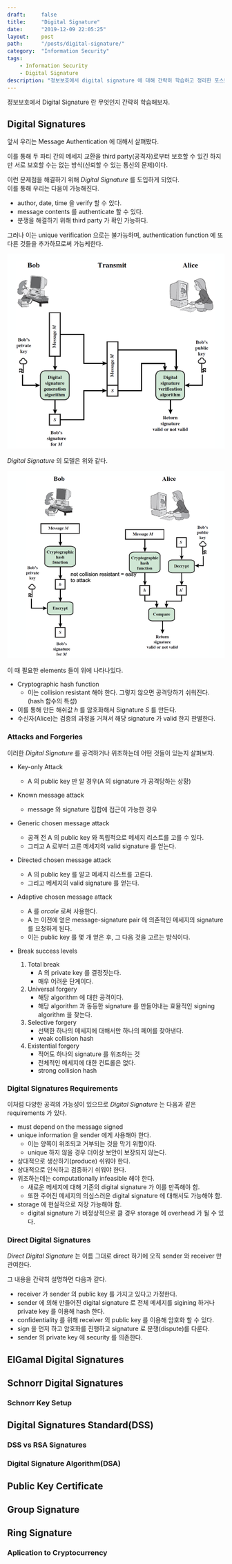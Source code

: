 ```yaml
---
draft:     false
title:     "Digital Signature"
date:      "2019-12-09 22:05:25"
layout:    post
path:      "/posts/digital-signature/"
category:  "Information Security"
tags: 
    - Information Security
    - Digital Signature
description: "정보보호에서 digital signature 에 대해 간략히 학습하고 정리한 포스트입니다."
---
```


정보보호에서 Digital Signature 란 무엇인지 간략히 학습해보자.  

## Digital Signatures

앞서 우리는 Message Authentication 에 대해서 살펴봤다.  

이를 통해 두 파티 간의 메세지 교환을 third party(공격자)로부터 보호할 수 있긴 하지만 서로 보호할 수는 없는 방식(신뢰할 수 있는 통신의 문제)이다.  

이런 문제점을 해결하기 위해 _Digital Signature_ 를 도입하게 되었다.  
이를 통해 우리는 다음이 가능해진다.

- author, date, time 을 verify 할 수 있다.
- message contents 를 authenticate 할 수 있다.
- 분쟁을 해결하기 위해 third party 가 확인 가능하다.

그러나 이는 unique verification 으로는 불가능하며, authentication function 에 또 다른 것들을 추가하므로써 가능케한다.  

![digital signature model](./image1.png)

_Digital Signature_ 의 모델은 위와 같다.  

![digital signature elements](./image2.png)

이 때 필요한 elements 들이 위에 나타나있다.  

- Cryptographic hash function  
    - 이는 collision resistant 해야 한다. 그렇지 않으면 공격당하기 쉬워진다.(hash 함수의 특성)
- 이를 통해 만든 해쉬값 $h$ 를 암호화해서 Signature $S$ 를 만든다.
- 수신자(Alice)는 검증의 과정을 거쳐서 해당 signature 가 valid 한지 판별한다.  

### Attacks and Forgeries

이러한 _Digital Signature_ 를 공격하거나 위조하는데 어떤 것들이 있는지 살펴보자.

- Key-only Attack  
    - A 의 public key 만 알 경우(A 의 signature 가 공격당하는 상황)
- Known message attack  
    - message 와 signature 집합에 접근이 가능한 경우
- Generic chosen message attack  
    - 공격 전 A 의 public key 와 독립적으로 메세지 리스트를 고를 수 있다.  
    - 그리고 A 로부터 고른 메세지의 valid signature 를 얻는다.
- Directed chosen message attack
    - A 의 public key 를 알고 메세지 리스트를 고른다.
    - 그리고 메세지의 valid signature 를 얻는다.
- Adaptive chosen message attack  
    - A 를 _orcale_ 로써 사용한다.
    - A 는 이전에 얻은 message-signature pair 에 의존적인 메세지의 signature 를 요청하게 된다.
    - 이는 public key 를 몇 개 얻은 후, 그 다음 것을 고르는 방식이다.

- Break success levels  
    1. Total break  
        - A 의 private key 를 결정짓는다.
        - 매우 어려운 단계이다.
    2. Universal forgery  
        - 해당 algorithm 에 대한 공격이다.  
        - 해당 algorithm 과 동등한 signature 를 만들어내는 효율적인 signing algorithm 을 찾는다.
    3. Selective forgery  
        - 선택한 하나의 메세지에 대해서만 하나의 페어를 찾아낸다.
        - weak collision hash
    4. Existential forgery  
        - 적어도 하나의 signature 를 위조하는 것
        - 전체적인 메세지에 대한 컨트롤은 없다.
        - strong collision hash

### Digital Signatures Requirements

이처럼 다양한 공격의 가능성이 있으므로 _Digital Signature_ 는 다음과 같은 requirements 가 있다.  

- must depend on the message signed
- unique information 을 sender 에게 사용해야 한다.  
    - 이는 양쪽이 위조되고 거부되는 것을 막기 위함이다.
    - unique 하지 않을 경우 더이상 보안이 보장되지 않는다.  
- 상대적으로 생산하기(produce) 쉬워야 한다.
- 상대적으로 인식하고 검증하기 쉬워야 한다.
- 위조하는데는 computationally infeasible 해야 한다.  
    - 새로운 메세지에 대해 기존의 digital signature 가 이를 만족해야 함.
    - 또한 주어진 메세지의 의심스러운 digital signature 에 대해서도 가능해야 함.
- storage 에 현실적으로 저장 가능해야 함.  
    - digital signature 가 비정상적으로 클 경우 storage 에 overhead 가 될 수 있다.

### Direct Digital Signatures

_Direct Digital Signature_ 는 이름 그대로 direct 하기에 오직 sender 와 receiver 만 관여한다.  

그 내용을 간략히 설명하면 다음과 같다.  

- receiver 가 sender 의 public key 를 가지고 있다고 가정한다.  
- sender 에 의해 만들어진 digital signature 로 전체 메세지를 sigining 하거나 private key 를 이용해 hash 한다.
- confidentiality 를 위해 receiver 의 public key 를 이용해 암호화 할 수 있다.
- sign 을 먼저 하고 암호화를 진행하고 signature 로 분쟁(dispute)를 다룬다.  
- sender 의 private key 에 security 를 의존한다.

## ElGamal Digital Signatures

## Schnorr Digital Signatures

### Schnorr Key Setup

## Digital Signatures Standard(DSS)

### DSS vs RSA Signatures

### Digital Signature Algorithm(DSA)

## Public Key Certificate

## Group Signature

## Ring Signature

### Aplication to Cryptocurrency
